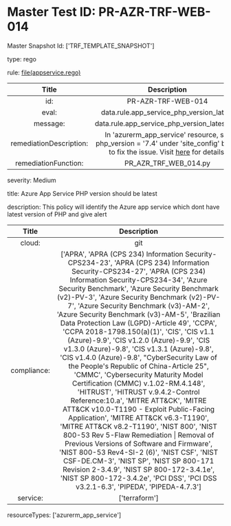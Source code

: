 



# Master Test ID: PR-AZR-TRF-WEB-014


Master Snapshot Id: ['TRF_TEMPLATE_SNAPSHOT']

type: rego

rule: [file(appservice.rego)]  
  
  
  
  

|Title|Description|
| :---: | :---: |
|id: |PR-AZR-TRF-WEB-014|
|eval: |data.rule.app_service_php_version_latest|
|message: |data.rule.app_service_php_version_latest_err|
|remediationDescription: |In 'azurerm_app_service' resource, set php_version = '7.4' under 'site_config' block to fix the issue. Visit <a href='https://registry.terraform.io/providers/hashicorp/azurerm/latest/docs/resources/app_service#php_version' target='_blank'>here</a> for details.|
|remediationFunction: |PR_AZR_TRF_WEB_014.py|


severity: Medium

title: Azure App Service PHP version should be latest

description: This policy will identify the Azure app service which dont have latest version of PHP and give alert  
  
  

|Title|Description|
| :---: | :---: |
|cloud: |git|
|compliance: |['APRA', 'APRA (CPS 234) Information Security-CPS234-23', 'APRA (CPS 234) Information Security-CPS234-27', 'APRA (CPS 234) Information Security-CPS234-34', 'Azure Security Benchmark', 'Azure Security Benchmark (v2)-PV-3', 'Azure Security Benchmark (v2)-PV-7', 'Azure Security Benchmark (v3)-AM-2', 'Azure Security Benchmark (v3)-AM-5', 'Brazilian Data Protection Law (LGPD)-Article 49', 'CCPA', 'CCPA 2018-1798.150(a)(1)', 'CIS', 'CIS v1.1 (Azure)-9.9', 'CIS v1.2.0 (Azure)-9.9', 'CIS v1.3.0 (Azure)-9.8', 'CIS v1.3.1 (Azure)-9.8', 'CIS v1.4.0 (Azure)-9.8', "CyberSecurity Law of the People's Republic of China-Article 25", 'CMMC', 'Cybersecurity Maturity Model Certification (CMMC) v.1.02-RM.4.148', 'HITRUST', 'HITRUST v.9.4.2-Control Reference:10.a', 'MITRE ATT&CK', 'MITRE ATT&CK v10.0-T1190 - Exploit Public-Facing Application', 'MITRE ATT&CK v6.3-T1190', 'MITRE ATT&CK v8.2-T1190', 'NIST 800', 'NIST 800-53 Rev 5-Flaw Remediation \| Removal of Previous Versions of Software and Firmware', 'NIST 800-53 Rev4-SI-2 (6)', 'NIST CSF', 'NIST CSF-DE.CM-3', 'NIST SP', 'NIST SP 800-171 Revision 2-3.4.9', 'NIST SP 800-172-3.4.1e', 'NIST SP 800-172-3.4.2e', 'PCI DSS', 'PCI DSS v3.2.1-6.3', 'PIPEDA', 'PIPEDA-4.7.3']|
|service: |['terraform']|


resourceTypes: ['azurerm_app_service']


[file(appservice.rego)]: https://github.com/prancer-io/prancer-compliance-test/tree/master/azure/terraform/appservice.rego
